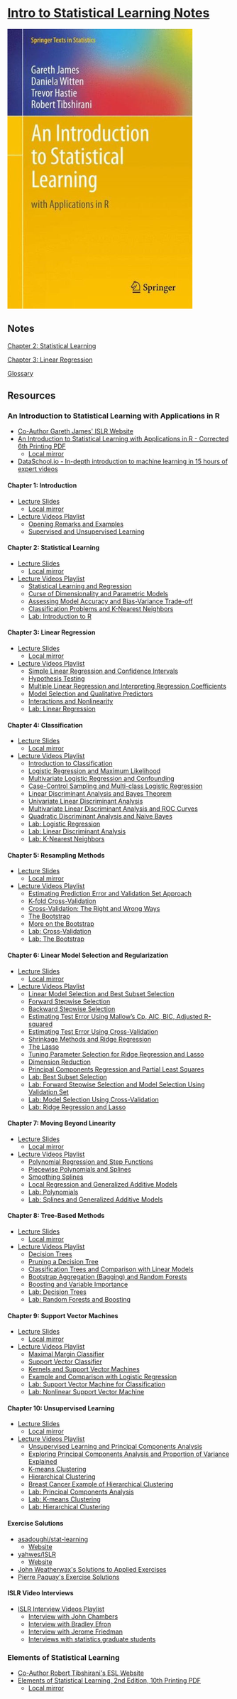 # [Intro to Statistical Learning Notes][jekyll-site]

![An Introduction to Statistical Learning with Applications in R Cover][islr-cover]

## Notes

[Chapter 2: Statistical Learning][jekyll-site-chapter-02-statistical-learning]

[Chapter 3: Linear Regression][jekyll-site-chapter-03-linear-regression]

[Glossary][jekyll-site-glossary]

## Resources

### An Introduction to Statistical Learning with Applications in R

- [Co-Author Gareth James' ISLR Website][gareth-james-usc-islr-site]
- [An Introduction to Statistical Learning with Applications in R - Corrected 6th Printing PDF][introduction-to-statistical-learning-6th-printing-pdf-remote]
  - [Local mirror][introduction-to-statistical-learning-6th-printing-pdf-local]
- [DataSchool.io - In-depth introduction to machine learning in 15 hours of expert videos][data-school-islr]

#### Chapter 1: Introduction

- [Lecture Slides][islr-chapter-1-slides]
  - [Local mirror][islr-chapter-1-slides-local]
- [Lecture Videos Playlist][islr-chapter-1-playlist]
  - [Opening Remarks and Examples][islr-chapter-1-video-1]
  - [Supervised and Unsupervised Learning][islr-chapter-1-video-2]

#### Chapter 2: Statistical Learning

- [Lecture Slides][islr-chapter-2-slides]
  - [Local mirror][islr-chapter-2-slides-local]
- [Lecture Videos Playlist][islr-chapter-2-playlist]
  - [Statistical Learning and Regression][islr-chapter-2-video-1]
  - [Curse of Dimensionality and Parametric Models][islr-chapter-2-video-2]
  - [Assessing Model Accuracy and Bias-Variance Trade-off][islr-chapter-2-video-3]
  - [Classification Problems and K-Nearest Neighbors][islr-chapter-2-video-4]
  - [Lab: Introduction to R][islr-chapter-2-video-5]

#### Chapter 3: Linear Regression

- [Lecture Slides][islr-chapter-3-slides]
  - [Local mirror][islr-chapter-3-slides-local]
- [Lecture Videos Playlist][islr-chapter-3-playlist]
  - [Simple Linear Regression and Confidence Intervals][islr-chapter-3-video-1]
  - [Hypothesis Testing][islr-chapter-3-video-2]
  - [Multiple Linear Regression and Interpreting Regression Coefficients][islr-chapter-3-video-3]
  - [Model Selection and Qualitative Predictors][islr-chapter-3-video-4]
  - [Interactions and Nonlinearity][islr-chapter-3-video-5]
  - [Lab: Linear Regression][islr-chapter-3-video-6]

#### Chapter 4: Classification

- [Lecture Slides][islr-chapter-4-slides]
  - [Local mirror][islr-chapter-4-slides-local]
- [Lecture Videos Playlist][islr-chapter-4-playlist]
  - [Introduction to Classification][islr-chapter-4-video-1]
  - [Logistic Regression and Maximum Likelihood][islr-chapter-4-video-2]
  - [Multivariate Logistic Regression and Confounding][islr-chapter-4-video-3]
  - [Case-Control Sampling and Multi-class Logistic Regression][islr-chapter-4-video-4]
  - [Linear Discriminant Analysis and Bayes Theorem][islr-chapter-4-video-5]
  - [Univariate Linear Discriminant Analysis][islr-chapter-4-video-6]
  - [Multivariate Linear Discriminant Analysis and ROC Curves][islr-chapter-4-video-7]
  - [Quadratic Discriminant Analysis and Naive Bayes][islr-chapter-4-video-8]
  - [Lab: Logistic Regression][islr-chapter-4-video-9]
  - [Lab: Linear Discriminant Analysis][islr-chapter-4-video-10]
  - [Lab: K-Nearest Neighbors][islr-chapter-4-video-11]

#### Chapter 5: Resampling Methods

- [Lecture Slides][islr-chapter-5-slides]
  - [Local mirror][islr-chapter-5-slides-local]
- [Lecture Videos Playlist][islr-chapter-5-playlist]
  - [Estimating Prediction Error and Validation Set Approach][islr-chapter-5-video-1]
  - [K-fold Cross-Validation][islr-chapter-5-video-2]
  - [Cross-Validation: The Right and Wrong Ways][islr-chapter-5-video-3]
  - [The Bootstrap][islr-chapter-5-video-4]
  - [More on the Bootstrap][islr-chapter-5-video-5]
  - [Lab: Cross-Validation][islr-chapter-5-video-6]
  - [Lab: The Bootstrap][islr-chapter-5-video-7]

#### Chapter 6: Linear Model Selection and Regularization

- [Lecture Slides][islr-chapter-6-slides]
  - [Local mirror][islr-chapter-6-slides-local]
- [Lecture Videos Playlist][islr-chapter-6-playlist]
  - [Linear Model Selection and Best Subset Selection][islr-chapter-6-video-1]
  - [Forward Stepwise Selection][islr-chapter-6-video-2]
  - [Backward Stepwise Selection][islr-chapter-6-video-3]
  - [Estimating Test Error Using Mallow’s Cp, AIC, BIC, Adjusted R-squared][islr-chapter-6-video-4]
  - [Estimating Test Error Using Cross-Validation][islr-chapter-6-video-5]
  - [Shrinkage Methods and Ridge Regression][islr-chapter-6-video-6]
  - [The Lasso][islr-chapter-6-video-7]
  - [Tuning Parameter Selection for Ridge Regression and Lasso][islr-chapter-6-video-8]
  - [Dimension Reduction][islr-chapter-6-video-9]
  - [Principal Components Regression and Partial Least Squares][islr-chapter-6-video-10]
  - [Lab: Best Subset Selection][islr-chapter-6-video-11]
  - [Lab: Forward Stepwise Selection and Model Selection Using Validation Set][islr-chapter-6-video-12]
  - [Lab: Model Selection Using Cross-Validation][islr-chapter-6-video-13]
  - [Lab: Ridge Regression and Lasso][islr-chapter-6-video-14]

#### Chapter 7: Moving Beyond Linearity

- [Lecture Slides][islr-chapter-7-slides]
  - [Local mirror][islr-chapter-7-slides-local]
- [Lecture Videos Playlist][islr-chapter-7-playlist]
  - [Polynomial Regression and Step Functions][islr-chapter-7-video-1]
  - [Piecewise Polynomials and Splines][islr-chapter-7-video-2]
  - [Smoothing Splines][islr-chapter-7-video-3]
  - [Local Regression and Generalized Additive Models][islr-chapter-7-video-4]
  - [Lab: Polynomials][islr-chapter-7-video-5]
  - [Lab: Splines and Generalized Additive Models][islr-chapter-7-video-6]

#### Chapter 8: Tree-Based Methods

- [Lecture Slides][islr-chapter-8-slides]
  - [Local mirror][islr-chapter-8-slides-local]
- [Lecture Videos Playlist][islr-chapter-8-playlist]
  - [Decision Trees][islr-chapter-8-video-1]
  - [Pruning a Decision Tree][islr-chapter-8-video-2]
  - [Classification Trees and Comparison with Linear Models][islr-chapter-8-video-3]
  - [Bootstrap Aggregation (Bagging) and Random Forests][islr-chapter-8-video-4]
  - [Boosting and Variable Importance][islr-chapter-8-video-5]
  - [Lab: Decision Trees][islr-chapter-8-video-6]
  - [Lab: Random Forests and Boosting][islr-chapter-8-video-7]

#### Chapter 9: Support Vector Machines

- [Lecture Slides][islr-chapter-9-slides]
  - [Local mirror][islr-chapter-9-slides-local]
- [Lecture Videos Playlist][islr-chapter-9-playlist]
  - [Maximal Margin Classifier][islr-chapter-9-video-1]
  - [Support Vector Classifier][islr-chapter-9-video-2]
  - [Kernels and Support Vector Machines][islr-chapter-9-video-3]
  - [Example and Comparison with Logistic Regression][islr-chapter-9-video-4]
  - [Lab: Support Vector Machine for Classification][islr-chapter-9-video-5]
  - [Lab: Nonlinear Support Vector Machine][islr-chapter-9-video-6]

#### Chapter 10: Unsupervised Learning

- [Lecture Slides][islr-chapter-10-slides]
  - [Local mirror][islr-chapter-10-slides-local]
- [Lecture Videos Playlist][islr-chapter-10-playlist]
  - [Unsupervised Learning and Principal Components Analysis][islr-chapter-10-video-1]
  - [Exploring Principal Components Analysis and Proportion of Variance Explained][islr-chapter-10-video-2]
  - [K-means Clustering][islr-chapter-10-video-3]
  - [Hierarchical Clustering][islr-chapter-10-video-4]
  - [Breast Cancer Example of Hierarchical Clustering][islr-chapter-10-video-5]
  - [Lab: Principal Components Analysis][islr-chapter-10-video-6]
  - [Lab: K-means Clustering][islr-chapter-10-video-7]
  - [Lab: Hierarchical Clustering][islr-chapter-10-video-8]

#### Exercise Solutions

- [asadoughi/stat-learning][asadoughi-stat-learning-github]
  - [Website][asadoughi-stat-learning-web]
- [yahwes/ISLR][yahwes-islr-github]
  - [Website][yahwes-islr-web]
- [John Weatherwax's Solutions to Applied Exercises][weatherwax-applied-solutions]
- [Pierre Paquay's Exercise Solutions][paquay-solutions]

#### ISLR Video Interviews

- [ISLR Interview Videos Playlist][islr-interviews-playlist]
  - [Interview with John Chambers][islr-interviews-video-1]
  - [Interview with Bradley Efron][islr-interviews-video-2]
  - [Interview with Jerome Friedman][islr-interviews-video-3]
  - [Interviews with statistics graduate students][islr-interviews-video-4]

### Elements of Statistical Learning

- [Co-Author Robert Tibshirani's ESL Website][robert-tibshirani-stanford-esl-site]
- [Elements of Statistical Learning, 2nd Edition, 10th Printing PDF][elements-of-statistical-learning-2nd-edition-10th-printing-pdf-remote]
  - [Local mirror][elements-of-statistical-learning-2nd-edition-10th-printing-pdf-local]

[gareth-james-usc-islr-site]: http://www-bcf.usc.edu/~gareth/ISL/index.html "An Introduction to Statistical Learning - USC.edu"
[introduction-to-statistical-learning-6th-printing-pdf-local]: pdf/islr-6th-printing.pdf "An Introduction to Statistical Learning with Applications in R - Corrected 6th Printing PDF"
[introduction-to-statistical-learning-6th-printing-pdf-remote]: http://www-bcf.usc.edu/~gareth/ISL/ISLR%20Sixth%20Printing.pdf "An Introduction to Statistical Learning with Applications in R - Corrected 6th Printing PDF"
[data-school-islr]: http://www.dataschool.io/15-hours-of-expert-machine-learning-videos/ "In-depth introduction to machine learning in 15 hours of expert videos -- dataschool.io"
[islr-cover]: images/ISLR.jpg "An Introduction to Statistical Learning with Applications in R Cover"

[robert-tibshirani-stanford-esl-site]: https://statweb.stanford.edu/~tibs/ElemStatLearn/ "Elements of Statistical Learning -- stanford.edu"
[elements-of-statistical-learning-2nd-edition-10th-printing-pdf-local]: pdf/esl-2nd-edition-10th-printing.pdf "Elements of Statistical Learning, 2nd Edition, 10th Printing PDF"
[elements-of-statistical-learning-2nd-edition-10th-printing-pdf-remote]: http://statweb.stanford.edu/~tibs/ElemStatLearn/printings/ESLII_print10.pdf "Elements of Statistical Learning, 2nd Edition, 10th Printing PDF"

[islr-chapter-1-slides]: https://lagunita.stanford.edu/c4x/HumanitiesScience/StatLearning/asset/introduction.pdf "ISLR: Chapter 1 - Slides"
[islr-chapter-1-slides-local]: pdf/islr-chapter-01-slides.pdf "ISLR: Chapter 1 - Slides"
[islr-chapter-1-playlist]: https://www.youtube.com/playlist?list=PL5-da3qGB5ICcUhueCyu25slvsGp8IDTa "ISLR: Chapter 1 - Lecture Videos Playlist"
[islr-chapter-1-video-1]: https://www.youtube.com/watch?v=2wLfFB_6SKI "ISLR: Chapter 1 - Opening Remarks and Examples"
[islr-chapter-1-video-2]: https://www.youtube.com/watch?v=LvaTokhYnDw "ISLR: Chapter 1 - Supervised and Unsupervised Learning"

[islr-chapter-2-slides]: https://class.stanford.edu/c4x/HumanitiesScience/StatLearning/asset/statistical_learning.pdf "ISLR: Chapter 2 - Slides"
[islr-chapter-2-slides-local]: pdf/islr-chapter-02-slides.pdf "ISLR: Chapter 2 - Slides"
[islr-chapter-2-playlist]: https://www.youtube.com/playlist?list=PL5-da3qGB5IDvuFPNoSqheihPOQNJpzyy "ISLR: Chapter 2 - Lecture Videos Playlist"
[islr-chapter-2-video-1]: https://www.youtube.com/watch?v=WjyuiK5taS8 "ISLR: Chapter 2 - Statistical Learning and Regression"
[islr-chapter-2-video-2]: https://www.youtube.com/watch?v=UvxHOkYQl8g "ISLR: Chapter 2 - Curse of Dimensionality and Parametric Models"
[islr-chapter-2-video-3]: https://www.youtube.com/watch?v=VusKAosxxyk "ISLR: Chapter 2 - Assessing Model Accuracy and Bias-Variance Trade-off"
[islr-chapter-2-video-4]: https://www.youtube.com/watch?v=vVj2itVNku4 "ISLR: Chapter 2 - Classification Problems and K-Nearest Neighbors"
[islr-chapter-2-video-5]: https://www.youtube.com/watch?v=jwBgGS_4RQA "ISLR: Chapter 2 - Lab: Introduction to R"

[islr-chapter-3-slides]: https://class.stanford.edu/c4x/HumanitiesScience/StatLearning/asset/linear_regression.pdf "ISLR: Chapter 3 - Slides"
[islr-chapter-3-slides-local]: pdf/islr-chapter-03-slides.pdf "ISLR: Chapter 3 - Slides"
[islr-chapter-3-playlist]: https://www.youtube.com/playlist?list=PL5-da3qGB5IBSSCPANhTgrw82ws7w_or9 "ISLR: Chapter 3 - Lecture Videos Playlist"
[islr-chapter-3-video-1]: https://www.youtube.com/watch?v=PsE9UqoWtS4 "ISLR: Chapter 3 - Simple Linear Regression and Confidence Intervals"
[islr-chapter-3-video-2]: https://www.youtube.com/watch?v=J6AdoiNUyWI "ISLR: Chapter 3 - Hypothesis Testing"
[islr-chapter-3-video-3]: https://www.youtube.com/watch?v=1hbCJyM9ccs "ISLR: Chapter 3 - Multiple Linear Regression and Interpreting Regression Coefficients"
[islr-chapter-3-video-4]: https://www.youtube.com/watch?v=3T6RXmIHbJ4 "ISLR: Chapter 3 - Model Selection and Qualitative Predictors"
[islr-chapter-3-video-5]: https://www.youtube.com/watch?v=IFzVxLv0TKQ "ISLR: Chapter 3 - Interactions and Nonlinearity"
[islr-chapter-3-video-6]: https://www.youtube.com/watch?v=5ONFqIk3RFg "ISLR: Chapter 3 - Lab: Linear Regression"

[islr-chapter-4-slides]: https://class.stanford.edu/c4x/HumanitiesScience/StatLearning/asset/classification.pdf "ISLR: Chapter 4 - Slides"
[islr-chapter-4-slides-local]: pdf/islr-chapter-04-slides.pdf "ISLR: Chapter 4 - Slides"
[islr-chapter-4-playlist]: https://www.youtube.com/playlist?list=PL5-da3qGB5IC4vaDba5ClatUmFppXLAhE "ISLR: Chapter 4 - Lecture Videos Playlist"
[islr-chapter-4-video-1]: https://www.youtube.com/watch?v=sqq21-VIa1c "ISLR: Chapter 4 - Introduction to Classification"
[islr-chapter-4-video-2]: https://www.youtube.com/watch?v=31Q5FGRnxt4 "ISLR: Chapter 4 - Logistic Regression and Maximum Likelihood"
[islr-chapter-4-video-3]: https://www.youtube.com/watch?v=MpX8rVv_u4E "ISLR: Chapter 4 - Multivariate Logistic Regression and Confounding"
[islr-chapter-4-video-4]: https://www.youtube.com/watch?v=GavRXXEHGqU "ISLR: Chapter 4 - Case-Control Sampling and Multiclass Logistic Regression"
[islr-chapter-4-video-5]: https://www.youtube.com/watch?v=RfrGiG1Hm3M "ISLR: Chapter 4 - Linear Discriminant Analysis and Bayes Theorem"
[islr-chapter-4-video-6]: https://www.youtube.com/watch?v=QG0pVJXT6EU "ISLR: Chapter 4 - Univariate Linear Discriminant Analysis"
[islr-chapter-4-video-7]: https://www.youtube.com/watch?v=X4VDZDp2vqw "ISLR: Chapter 4 - Multivariate Linear Discriminant Analysis and ROC Curves"
[islr-chapter-4-video-8]: https://www.youtube.com/watch?v=6FiNGTYAOAA "ISLR: Chapter 4 - Quadratic Discriminant Analysis and Naive Bayes"
[islr-chapter-4-video-9]: https://www.youtube.com/watch?v=TxvEVc8YNlU "ISLR: Chapter 4 - Lab: Logistic Regression"
[islr-chapter-4-video-10]: https://www.youtube.com/watch?v=2cl7JiPzkBY "ISLR: Chapter 4 - Lab: Linear Discriminant Analysis"
[islr-chapter-4-video-11]: https://www.youtube.com/watch?v=9TVVF7CS3F4 "ISLR: Chapter 4 - Lab: K-Nearest Neighbors"

[islr-chapter-5-slides]: https://class.stanford.edu/c4x/HumanitiesScience/StatLearning/asset/cv_boot.pdf "ISLR: Chapter 5 - Slides"
[islr-chapter-5-slides-local]: pdf/islr-chapter-05-slides.pdf "ISLR: Chapter 5 - Slides"
[islr-chapter-5-playlist]: https://www.youtube.com/playlist?list=PL5-da3qGB5IA6E6ZNXu7dp89_uv8yocmf "ISLR: Chapter 5 - Lecture Videos Playlist"
[islr-chapter-5-video-1]: https://www.youtube.com/watch?v=_2ij6eaaSl0 "ISLR: Chapter 5 - Estimating Prediction Error and Validation Set Approach"
[islr-chapter-5-video-2]: https://www.youtube.com/watch?v=nZAM5OXrktY "ISLR: Chapter 5 - K-fold Cross-Validation"
[islr-chapter-5-video-3]: https://www.youtube.com/watch?v=S06JpVoNaA0 "ISLR: Chapter 5 - Cross-Validation: The Right and Wrong Ways"
[islr-chapter-5-video-4]: https://www.youtube.com/watch?v=p4BYWX7PTBM "ISLR: Chapter 5 - The Bootstrap"
[islr-chapter-5-video-5]: https://www.youtube.com/watch?v=BzHz0J9a6k0 "ISLR: Chapter 5 - More on the Bootstrap"
[islr-chapter-5-video-6]: https://www.youtube.com/watch?v=6dSXlqHAoMk "ISLR: Chapter 5 - Lab: Cross-Validation"
[islr-chapter-5-video-7]: https://www.youtube.com/watch?v=YVSmsWoBKnA "ISLR: Chapter 5 - Lab: The Bootstrap"

[islr-chapter-6-slides]: https://class.stanford.edu/c4x/HumanitiesScience/StatLearning/asset/model_selection.pdf "ISLR: Chapter 6 - Slides"
[islr-chapter-6-slides-local]: pdf/islr-chapter-06-slides.pdf "ISLR: Chapter 6 - Slides"
[islr-chapter-6-playlist]: https://www.youtube.com/playlist?list=PL5-da3qGB5IB-Xdpj_uXJpLGiRfv9UVXI "ISLR: Chapter 6 - Lecture Videos Playlist"
[islr-chapter-6-video-1]: https://www.youtube.com/watch?v=91si52nk3LA" "ISLR: Chapter 6 - Linear Model Selection and Best Subset Selection"
[islr-chapter-6-video-2]: https://www.youtube.com/watch?v=nLpJd_iKmrE" "ISLR: Chapter 6 - Forward Stepwise Selection"
[islr-chapter-6-video-3]: https://www.youtube.com/watch?v=NJhMSpI2Uj8" "ISLR: Chapter 6 - Backward Stepwise Selection"
[islr-chapter-6-video-4]: https://www.youtube.com/watch?v=LkifE44myLc" "ISLR: Chapter 6 - Estimating Test Error Using Mallow’s Cp, AIC, BIC, Adjusted R-squared"
[islr-chapter-6-video-5]: https://www.youtube.com/watch?v=3p9JNaJCOb4" "ISLR: Chapter 6 - Estimating Test Error Using Cross-Validation"
[islr-chapter-6-video-6]: https://www.youtube.com/watch?v=cSKzqb0EKS0" "ISLR: Chapter 6 - Shrinkage Methods and Ridge Regression"
[islr-chapter-6-video-7]: https://www.youtube.com/watch?v=A5I1G1MfUmA" "ISLR: Chapter 6 - The Lasso"
[islr-chapter-6-video-8]: https://www.youtube.com/watch?v=xMKVUstjXBE" "ISLR: Chapter 6 - Tuning Parameter Selection for Ridge Regression and Lasso"
[islr-chapter-6-video-9]: https://www.youtube.com/watch?v=QlyROnAjnEk" "ISLR: Chapter 6 - Dimension Reduction"
[islr-chapter-6-video-10]: https://www.youtube.com/watch?v=eYxwWGJcOfw" "ISLR: Chapter 6 - Principal Components Regression and Partial Least Squares"
[islr-chapter-6-video-11]: https://www.youtube.com/watch?v=3kwdDGnV8MM" "ISLR: Chapter 6 - Lab: Best Subset Selection"
[islr-chapter-6-video-12]: https://www.youtube.com/watch?v=mv-vdysZIb4" "ISLR: Chapter 6 - Lab: Forward Stepwise Selection and Model Selection Using Validation Set"
[islr-chapter-6-video-13]: https://www.youtube.com/watch?v=F8MMHCCoALU" "ISLR: Chapter 6 - Lab: Model Selection Using Cross-Validation"
[islr-chapter-6-video-14]: https://www.youtube.com/watch?v=1REe3qSotx8" "ISLR: Chapter 6 - Lab: Ridge Regression and Lasso"

[islr-chapter-7-slides]: https://class.stanford.edu/c4x/HumanitiesScience/StatLearning/asset/nonlinear.pdf "ISLR: Chapter 7 - Slides"
[islr-chapter-7-slides-local]: pdf/islr-chapter-07-slides.pdf "ISLR: Chapter 7 - Slides"
[islr-chapter-7-playlist]: https://www.youtube.com/playlist?list=PL5-da3qGB5IBn84fvhh-u2MU80jvo8OoR "ISLR: Chapter 7 - Lecture Videos Playlist"
[islr-chapter-7-video-1]: https://www.youtube.com/watch?v=gtXQXA7qF3c "ISLR: Chapter 7 - Polynomial Regression and Step Functions"
[islr-chapter-7-video-2]: https://www.youtube.com/watch?v=7ZIqzTNB8lk "ISLR: Chapter 7 - Piecewise Polynomials and Splines"
[islr-chapter-7-video-3]: https://www.youtube.com/watch?v=mxXHJa1DsWQ "ISLR: Chapter 7 - Smoothing Splines"
[islr-chapter-7-video-4]: https://www.youtube.com/watch?v=N2hBXqPiegQ "ISLR: Chapter 7 - Local Regression and Generalized Additive Models"
[islr-chapter-7-video-5]: https://www.youtube.com/watch?v=uQBnDGu6TYU "ISLR: Chapter 7 - Lab: Polynomials"
[islr-chapter-7-video-6]: https://www.youtube.com/watch?v=DCn83aXXuHc "ISLR: Chapter 7 - Lab: Splines and Generalized Additive Models"

[islr-chapter-8-slides]: https://class.stanford.edu/c4x/HumanitiesScience/StatLearning/asset/trees.pdf "ISLR: Chapter 8 - Slides"
[islr-chapter-8-slides-local]: pdf/islr-chapter-08-slides.pdf "ISLR: Chapter 8 - Slides"
[islr-chapter-8-playlist]: https://www.youtube.com/playlist?list=PL5-da3qGB5IB23TLuA8ZgVGC8hV8ZAdGh "ISLR: Chapter 8 - Lecture Videos Playlist"
[islr-chapter-8-video-1]: https://www.youtube.com/watch?v=6ENTbK3yQUQ "ISLR: Chapter 8 - Decision Trees"
[islr-chapter-8-video-2]: https://www.youtube.com/watch?v=GfPR7Xhdokc "ISLR: Chapter 8 - Pruning a Decision Tree"
[islr-chapter-8-video-3]: https://www.youtube.com/watch?v=hPEJoITBbQ4 "ISLR: Chapter 8 - Classification Trees and Comparison with Linear Models"
[islr-chapter-8-video-4]: https://www.youtube.com/watch?v=lq_xzBRIWm4 "ISLR: Chapter 8 - Bootstrap Aggregation (Bagging) and Random Forests"
[islr-chapter-8-video-5]: https://www.youtube.com/watch?v=U3MdBNysk9w "ISLR: Chapter 8 - Boosting and Variable Importance"
[islr-chapter-8-video-6]: https://www.youtube.com/watch?v=0wZUXtvAtDc "ISLR: Chapter 8 - Lab: Decision Trees"
[islr-chapter-8-video-7]: https://www.youtube.com/watch?v=IY7oWGXb77o "ISLR: Chapter 8 - Lab: Random Forests and Boosting"

[islr-chapter-9-slides]: https://class.stanford.edu/c4x/HumanitiesScience/StatLearning/asset/svm.pdf "ISLR: Chapter 9 - Slides"
[islr-chapter-9-slides-local]: pdf/islr-chapter-09-slides.pdf "ISLR: Chapter 9 - Slides"
[islr-chapter-9-playlist]: https://www.youtube.com/playlist?list=PL5-da3qGB5IDl6MkmovVdZwyYOhpCxo5o "ISLR: Chapter 9 - Lecture Videos Playlist"
[islr-chapter-9-video-1]: https://www.youtube.com/watch?v=QpbynqiTCsY "ISLR: Chapter 9 - Maximal Margin Classifier"
[islr-chapter-9-video-2]: https://www.youtube.com/watch?v=xKsTsGE7KpI "ISLR: Chapter 9 - Support Vector Classifier"
[islr-chapter-9-video-3]: https://www.youtube.com/watch?v=dm32QvCW7wE "ISLR: Chapter 9 - Kernels and Support Vector Machines"
[islr-chapter-9-video-4]: https://www.youtube.com/watch?v=mI18GD4_ysE "ISLR: Chapter 9 - Example and Comparison with Logistic Regression"
[islr-chapter-9-video-5]: https://www.youtube.com/watch?v=qhyyufR0930 "ISLR: Chapter 9 - Lab: Support Vector Machine for Classification"
[islr-chapter-9-video-6]: https://www.youtube.com/watch?v=L3n2VF7yKkk "ISLR: Chapter 9 - Lab: Nonlinear Support Vector Machine"

[islr-chapter-10-slides]: https://class.stanford.edu/c4x/HumanitiesScience/StatLearning/asset/unsupervised.pdf "ISLR: Chapter 10 - Slides"
[islr-chapter-10-slides-local]: pdf/islr-chapter-10-slides.pdf "ISLR: Chapter 10 - Slides"
[islr-chapter-10-playlist]: https://www.youtube.com/playlist?list=PL5-da3qGB5IBC-MneTc9oBZz0C6kNJ-f2 "ISLR: Chapter 10 - Lecture Videos Playlist"
[islr-chapter-10-video-1]: https://www.youtube.com/watch?v=ipyxSYXgzjQ "ISLR: Chapter 10 - Unsupervised Learning and Principal Components Analysis"
[islr-chapter-10-video-2]: https://www.youtube.com/watch?v=dbuSGWCgdzw "ISLR: Chapter 10 - Exploring Principal Components Analysis and Proportion of Variance Explained"
[islr-chapter-10-video-3]: https://www.youtube.com/watch?v=aIybuNt9ps4 "ISLR: Chapter 10 - K-means Clustering"
[islr-chapter-10-video-4]: https://www.youtube.com/watch?v=Tuuc9Y06tAc "ISLR: Chapter 10 - Hierarchical Clustering"
[islr-chapter-10-video-5]: https://www.youtube.com/watch?v=yUJcTpWNY_o "ISLR: Chapter 10 - Breast Cancer Example of Hierarchical Clustering"
[islr-chapter-10-video-6]: https://www.youtube.com/watch?v=lFHISDj_4EQ "ISLR: Chapter 10 - Lab: Principal Components Analysis"
[islr-chapter-10-video-7]: https://www.youtube.com/watch?v=YDubYJsZ9iM "ISLR: Chapter 10 - Lab: K-means Clustering"
[islr-chapter-10-video-8]: https://www.youtube.com/watch?v=4u3zvtfqb7w "ISLR: Chapter 10 - Lab: Hierarchical Clustering"

[islr-interviews-playlist]: https://www.youtube.com/playlist?list=PL5-da3qGB5IC8_kWZXDcmLx7_n4RTBkAS "ISLR: Video Interviews Playlist"
[islr-interviews-video-1]: https://www.youtube.com/watch?v=jk9S3RTAl38 "ISLR: Interview with John Chambers"
[islr-interviews-video-2]: https://www.youtube.com/watch?v=6l9V1sINzhE "ISLR: Interview with Bradley Efron"
[islr-interviews-video-3]: https://www.youtube.com/watch?v=79tR7BvYE6w "ISLR: Interview with Jerome Friedman"
[islr-interviews-video-4]: https://www.youtube.com/watch?v=MEMGOlJxxz0 "ISLR: Interviews with statistics graduate students"

[asadoughi-stat-learning-github]: https://github.com/asadoughi/stat-learning "ISLR notes and exercise attempts -- GitHub"
[asadoughi-stat-learning-web]: http://blog.princehonest.com/stat-learning/ "ISLR notes and exercise attempts -- blog.princehonest.com"
[paquay-solutions]: https://rpubs.com/ppaquay/ "Pierre Paquay's Exercise Solutions -- RPubs"
[weatherwax-applied-solutions]: http://www.waxworksmath.com/Authors/G_M/James/james.html "John Weatherwax's Solutions to Applied Exercises"
[yahwes-islr-github]: https://github.com/yahwes/ISLR "ISLR student solutions -- GitHub"
[yahwes-islr-web]: https://yahwes.github.io/ISLR/ "ISLR student solutions -- yahwes.github.io"

[jekyll-site]: https://tdg5.github.io/stats-learning-notes/ "stats-learning-notes -- tdg5.github.io"
[jekyll-site-glossary]: https://tdg5.github.io/stats-learning-notes/glossary.html "stats-learning-notes -- Glossary"
[jekyll-site-chapter-02-statistical-learning]: https://tdg5.github.io/stats-learning-notes/chapter-02.html "stats-learning-notes -- Chapter 02 - Statistical Learning"
[jekyll-site-chapter-03-linear-regression]: https://tdg5.github.io/stats-learning-notes/chapter-03.html "stats-learning-notes -- Chapter 03 - Linear Regression"
